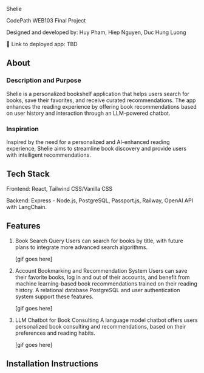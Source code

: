 Shelie

CodePath WEB103 Final Project

Designed and developed by: Huy Pham, Hiep Nguyen, Duc Hung Luong

🔗 Link to deployed app: TBD

## About

### Description and Purpose

Shelie is a personalized bookshelf application that helps users search for books, save their favorites, and receive curated recommendations. The app enhances the reading experience by offering book recommendations based on user history and interaction through an LLM-powered chatbot.

### Inspiration

Inspired by the need for a personalized and AI-enhanced reading experience, Shelie aims to streamline book discovery and provide users with intelligent recommendations.

## Tech Stack

Frontend: React, Tailwind CSS/Vanilla CSS

Backend: Express - Node.js, PostgreSQL, Passport.js, Railway, OpenAI API with LangChain.

## Features

1. Book Search Query
   Users can search for books by title, with future plans to integrate more advanced search algorithms.

   [gif goes here]

2. Account Bookmarking and Recommendation System
   Users can save their favorite books, log in and out of their accounts, and benefit from machine learning-based book recommendations trained on their reading history. A relational database PostgreSQL and user authentication system support these features.

   [gif goes here]

3. LLM Chatbot for Book Consulting
   A language model chatbot offers users personalized book consulting and recommendations, based on their preferences and reading habits.

   [gif goes here]

## Installation Instructions
